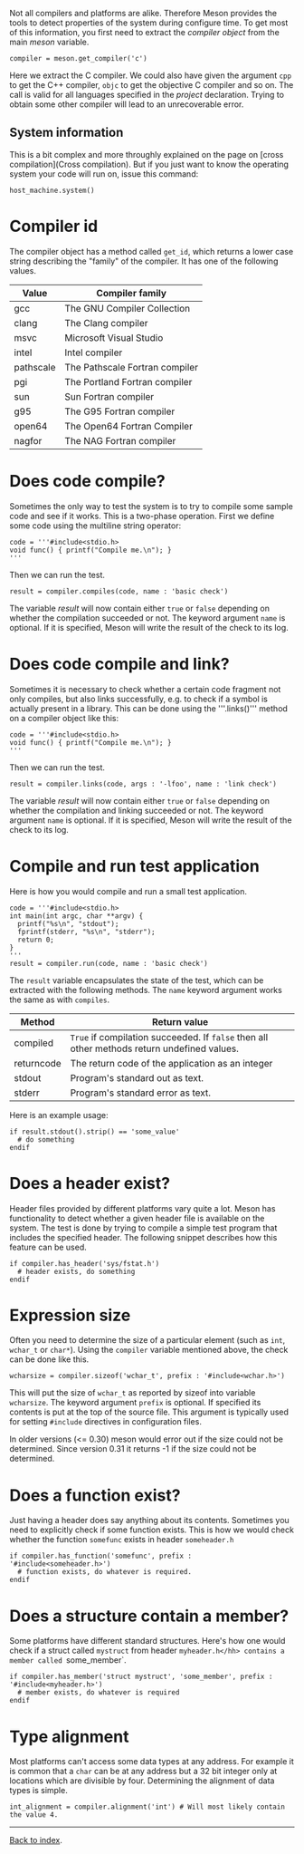 Not all compilers and platforms are alike. Therefore Meson provides the tools to detect properties of the system during configure time. To get most of this information, you first need to extract the *compiler object* from the main *meson* variable.

    compiler = meson.get_compiler('c')

Here we extract the C compiler. We could also have given the argument `cpp` to get the C++ compiler, `objc` to get the objective C compiler and so on. The call is valid for all languages specified in the *project* declaration. Trying to obtain some other compiler will lead to an unrecoverable error.

## System information

This is a bit complex and more throughly explained on the page on [cross compilation](Cross compilation). But if you just want to know the operating system your code will run on, issue this command:

    host_machine.system()

Compiler id
==

The compiler object has a method called `get_id`, which returns a lower case string describing the "family" of the compiler. It has one of the following values.

Value | Compiler family
------|----------------
gcc | The GNU Compiler Collection
clang | The Clang compiler
msvc | Microsoft Visual Studio
intel | Intel compiler
pathscale | The Pathscale Fortran compiler
pgi | The Portland Fortran compiler
sun | Sun Fortran compiler
g95 | The G95 Fortran compiler
open64 | The Open64 Fortran Compiler
nagfor | The NAG Fortran compiler

Does code compile?
==

Sometimes the only way to test the system is to try to compile some sample code and see if it works. This is a two-phase operation. First we define some code using the multiline string operator:

    code = '''#include<stdio.h>
    void func() { printf("Compile me.\n"); }
    '''

Then we can run the test.

    result = compiler.compiles(code, name : 'basic check')

The variable *result* will now contain either `true` or `false` depending on whether the compilation succeeded or not. The keyword argument `name` is optional. If it is specified, Meson will write the result of the check to its log.

Does code compile and link?
==

Sometimes it is necessary to check whether a certain code fragment not only
compiles, but also links successfully, e.g. to check if a symbol is actually
present in a library. This can be done using the '''.links()''' method on a
compiler object like this:

    code = '''#include<stdio.h>
    void func() { printf("Compile me.\n"); }
    '''

Then we can run the test.

    result = compiler.links(code, args : '-lfoo', name : 'link check')

The variable *result* will now contain either `true` or `false`
depending on whether the compilation and linking succeeded or not. The keyword
argument `name` is optional. If it is specified, Meson will write the
result of the check to its log.


Compile and run test application
==

Here is how you would compile and run a small test application.

    code = '''#include<stdio.h>
    int main(int argc, char **argv) {
      printf("%s\n", "stdout");
      fprintf(stderr, "%s\n", "stderr");
      return 0;
    }
    '''
    result = compiler.run(code, name : 'basic check')

The `result` variable encapsulates the state of the test, which can be extracted with the following methods. The `name` keyword argument works the same as with `compiles`.

Method | Return value
-------|----------------
compiled | `True` if compilation succeeded. If `false` then all other methods return undefined values.
returncode | The return code of the application as an integer
stdout | Program's standard out as text.
stderr | Program's standard error as text.

Here is an example usage:

    if result.stdout().strip() == 'some_value'
      # do something
    endif


Does a header exist?
==

Header files provided by different platforms vary quite a lot. Meson has functionality to detect whether a given header file is available on the system. The test is done by trying to compile a simple test program that includes the specified header. The following snippet describes how this feature can be used.

    if compiler.has_header('sys/fstat.h')
      # header exists, do something
    endif

Expression size
==

Often you need to determine the size of a particular element (such as `int`, `wchar_t` or `char*`). Using the `compiler` variable mentioned above, the check can be done like this.

    wcharsize = compiler.sizeof('wchar_t', prefix : '#include<wchar.h>')

This will put the size of `wchar_t` as reported by sizeof into variable `wcharsize`. The keyword argument `prefix` is optional. If specified its contents is put at the top of the source file. This argument is typically used for setting `#include` directives in configuration files.

In older versions (<= 0.30) meson would error out if the size could not be determined. Since version 0.31 it returns -1 if the size could not be determined.

Does a function exist?
==

Just having a header does say anything about its contents. Sometimes you need to explicitly check if some function exists. This is how we would check whether the function `somefunc` exists in header `someheader.h`

    if compiler.has_function('somefunc', prefix : '#include<someheader.h>')
      # function exists, do whatever is required.
    endif

Does a structure contain a member?
==

Some platforms have different standard structures. Here's how one would check if a struct called `mystruct` from header `myheader.h</hh> contains a member called `some_member`.

    if compiler.has_member('struct mystruct', 'some_member', prefix : '#include<myheader.h>')
      # member exists, do whatever is required
    endif

Type alignment
==

Most platforms can't access some data types at any address. For example it is common that a `char` can be at any address but a 32 bit integer only at locations which are divisible by four. Determining the alignment of data types is simple.

    int_alignment = compiler.alignment('int') # Will most likely contain the value 4.

---

[Back to index](Manual).
